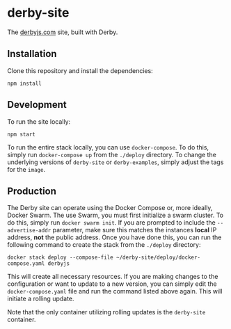 derby-site
=============
The [derbyjs.com](//derbyjs.com/) site, built with Derby.

Installation
------------

Clone this repository and install the dependencies:

```
npm install
```

Development
-----------

To run the site locally:

```
npm start
```

To run the entire stack locally, you can use `docker-compose`. To do this,
simply run `docker-compose up` from the `./deploy` directory. To change the
underlying versions of `derby-site` or `derby-examples`, simply adjust the tags
for the `image`.

Production
----------

The Derby site can operate using the Docker Compose or, more ideally, Docker
Swarm. The use Swarm, you must first initialize a swarm cluster. To do this,
simply run `docker swarm init`. If you are prompted to include the
`--advertise-addr` parameter, make sure this matches the instances **local** IP
address, **not** the public address. Once you have done this, you can run the
following command to create the stack from the `./deploy` directory:

```shell
docker stack deploy --compose-file ~/derby-site/deploy/docker-compose.yaml derbyjs
```

This will create all necessary resources. If you are making changes to the
configuration or want to update to a new version, you can simply edit the
`docker-compose.yaml` file and run the command listed above again. This will
initiate a rolling update.

Note that the only container utilizing rolling updates is the `derby-site`
container.
